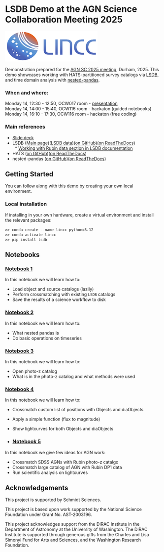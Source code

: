 # LSDB Demo at the AGN Science Collaboration Meeting 2025

<img src="https://raw.githubusercontent.com/astronomy-commons/lsdb/main/docs/lincc-logo.png" width="300" height="100">

Demonstration prepared for the [AGN SC 2025 meeting](https://agn.science.lsst.org/?q=meeting2025), Durham, 2025.
This demo showcases working with HATS-partitioned survey catalogs via [LSDB](https://lsdb.io), and time domain analysis with [nested-pandas](https://nested-pandas.readthedocs.io/en/latest/).

### When and where:

Monday 14, 12:30 - 12:50, OCW017 room - [presentation](https://docs.google.com/presentation/d/1FnZF5o-ZdEKGN3tu5d2xakc2o_satLK7Dl4KNnFZeYg/)   
Monday 14, 14:00 - 15:40, OCW116 room - hackaton (guided notebooks)  
Monday 14, 16:10 - 17:30, OCW116 room - hackaton (free coding)

### Main references

* [Slide deck](TBD)
* LSDB ([Main page](https://lsdb.io))([LSDB data](https://data.lsdb.io))([on GitHub](https://github.com/astronomy-commons/lsdb))([on ReadTheDocs](https://lsdb.readthedocs.io/en/latest/))  
  &nbsp;&nbsp;* [Working with Rubin data section in LSDB documentation](https://docs.lsdb.io/en/latest/tutorial_toc/toc_rubin.html)
* HATS ([on GitHub](https://github.com/astronomy-commons/hats))([on ReadTheDocs](https://hats.readthedocs.io/en/stable/))
* nested-pandas ([on GitHub](https://github.com/lincc-frameworks/nested-pandas))([on ReadTheDocs](https://nested-pandas.readthedocs.io/en/stable/))

## Getting Started 

You can follow along with this demo by creating your own local environment.

### Local installation

If installing in your own hardware, create a virtual environment and install the relevant packages:

```
>> conda create --name lincc python=3.12
>> conda activate lincc
>> pip install lsdb
```

## Notebooks

### [Notebook 1](Notebook_1.ipynb)

In this notebook we will learn how to:

- Load object and source catalogs (lazily)
- Perform crossmatching with existing `LSDB` catalogs
- Save the results of a science workflow to disk

### [Notebook 2](Notebook_2.ipynb)

In this notebook we will learn how to:

- What nested pandas is
- Do basic operations on timeseries

### [Notebook 3](Notebook_3.ipynb)

In this notebook we will learn how to:

- Open photo-z catalog 
- What is in the photo-z catalog and what methods were used

### [Notebook 4](Notebook_4.ipynb)

In this notebook we will learn how to:

- Crossmatch custom list of positions with Objects and diaObjects
- Apply a simple function (flux to magnitude)
- Show lightcurves for both Objects and diaObjects

- ### [Notebook 5](Notebook_5.ipynb)

In this notebook we give few ideas for AGN work:

- Crossmatch SDSS AGNs with Rubin photo-z catalgo
- Crossmatch large catalog of AGN with Rubin DP1 data
- Run scientific analysis on lightcurves

## Acknowledgements

This project is supported by Schmidt Sciences.

This project is based upon work supported by the National Science Foundation under Grant No. AST-2003196.

This project acknowledges support from the DIRAC Institute in the Department of Astronomy at the University of Washington. The DIRAC Institute is supported through generous gifts from the Charles and Lisa Simonyi Fund for Arts and Sciences, and the Washington Research Foundation.
